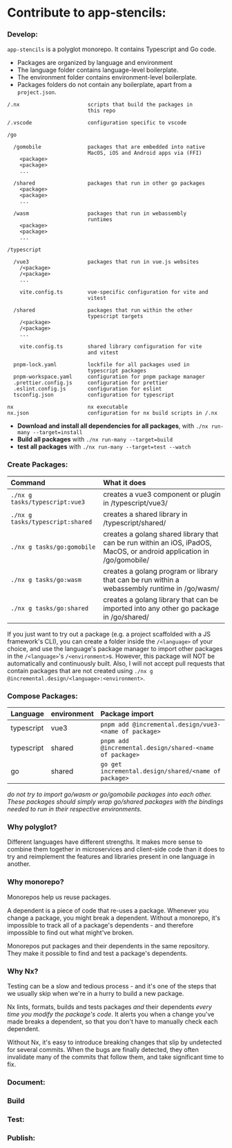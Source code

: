 # Contribute to app-stencils:

<!--
What are the prerequisites for contributing to the code?
    * provide users with containerized development environments, virtual machines, or, if developing for an embedded system, a pre-built OS image. Don't make them set up an environment from scratch.
    * the point of containerized dev env is to prevent the environment from leaking out - it should be totally optional (to a point)
-->

<!-- todo: a single nixos container with a shared volume to desktop. the idea is that anything that needs xcode will be run on a macos desktop. everything else will be run in a nixos box -->

### Develop:

<!-- todo: containerized (or VM) development environment -->

`app-stencils` is a polyglot monorepo. It contains Typescript and Go code.

- Packages are organized by language and environment
- The language folder contains language-level boilerplate.
- The environment folder contains environment-level boilerplate.
- Packages folders do not contain any boilerplate, apart from a `project.json`.

```
/.nx                      scripts that build the packages in
                          this repo

/.vscode                  configuration specific to vscode

/go

  /gomobile               packages that are embedded into native
                          MacOS, iOS and Android apps via (FFI)
    <package>
    <package>
    ...

  /shared                 packages that run in other go packages
    <package>
    <package>
    ...

  /wasm                   packages that run in webassembly
                          runtimes
    <package>
    <package>
    ...

/typescript

  /vue3                   packages that run in vue.js websites
    /<package>
    /<package>
    ...

    vite.config.ts        vue-specific configuration for vite and
                          vitest

  /shared                 packages that run within the other
                          typescript targets
    /<package>
    /<package>
    ...

    vite.config.ts        shared library configuration for vite
                          and vitest

  pnpm-lock.yaml          lockfile for all packages used in
                          typescript packages
  pnpm-workspace.yaml     configuration for pnpm package manager
  .prettier.config.js     configuration for prettier
  .eslint.config.js       configuration for eslint
  tsconfig.json           configuration for typescript

nx                        nx executable
nx.json                   configuration for nx build scripts in /.nx
```

- **Download and install all dependencies for all packages**, with `./nx run-many --target=install`
- **Build all packages** with `./nx run-many --target=build`
- **test all packages** with `./nx run-many --target=test --watch`

### Create Packages:

| Command                          | What it does                                                                                                                   |
| :------------------------------- | :----------------------------------------------------------------------------------------------------------------------------- |
| `./nx g tasks/typescript:vue3`   | creates a vue3 component or plugin in /typescript/vue3/<package>                                                               |
| `./nx g tasks/typescript:shared` | creates a shared library in /typescript/shared/<package>                                                                       |
| `./nx g tasks/go:gomobile`       | creates a golang shared library that can be run within an iOS, iPadOS, MacOS, or android application in /go/gomobile/<package> |
| `./nx g tasks/go:wasm`           | creates a golang program or library that can be run within a webassembly runtime in /go/wasm/<package>                         |
| `./nx g tasks/go:shared`         | creates a golang library that can be imported into any other go package in /go/shared/<package>                                |

If you just want to try out a package (e.g. a project scaffolded with a JS framework's CLI), you can create a folder inside the `/<language>` of your choice, and use the language's package manager to import other packages in the `/<language>`'s `/<environment>`s. However, this package will NOT be automatically and continuously built. Also, I will not accept pull requests that contain packages that are not created using `./nx g @incremental.design/<language>:<environment>`.

### Compose Packages:

| Language   | environment | Package import                                          |
| :--------- | :---------- | :------------------------------------------------------ |
| typescript | vue3        | `pnpm add @incremental.design/vue3-<name of package>`   |
| typescript | shared      | `pnpm add @incremental.design/shared-<name of package>` |
| go         | shared      | `go get incremental.design/shared/<name of package>`    |

_do not try to import go/wasm or go/gomobile packages into each other. These packages should simply wrap go/shared packages with the bindings needed to run in their respective environments._

### Why polyglot?

Different languages have different strengths. It makes more sense to combine them together in microservices and client-side code than it does to try and reimplement the features and libraries present in one language in another.

### Why monorepo?

Monorepos help us reuse packages.

A dependent is a piece of code that re-uses a package. Whenever you change a package, you might break a dependent. Without a monorepo, it's impossible to track all of a package's dependents - and therefore impossible to find out what might've broken.

Monorepos put packages and their dependents in the same repository. They make it possible to find and test a package's dependents.

### Why Nx?

Testing can be a slow and tedious process - and it's one of the steps that we usually skip when we're in a hurry to build a new package.

Nx lints, formats, builds and tests packages _and_ their dependents _every time you modify the package's code_. It alerts you when a change you've made breaks a dependent, so that you don't have to manually check each dependent.

Without Nx, it's easy to introduce breaking changes that slip by undetected for several commits. When the bugs are finally detected, they often invalidate many of the commits that follow them, and take significant time to fix.

<!-- a note on how nx is used: every tool can be run manually, without nx. Sometimes, this is useful for debugging purposes. Nx just automates the running of each of these tools -->

### Document:

<!-- list documentation (e.g. api documentation, test site generation) by language and target. explain how users should document code
by language and target. make short checklist of what needs to be documented before a PR will be accepted -->

### Build

<!-- explain how each target is built -->

### Test:

<!-- explain how each target is tested. explain how users should write tests that consume one or multiple targets -->

### Publish:

<!-- explain how each target is packaged for publishing. explain how CI publishes packages, and which branches and PRs have to pass before publish occurs. also explain how versioning works -->

<!--
notes about nx build

project.json
  contains 'targets'

  a project is another name for a directory
  a target is an action that can be performed on the project


  todo: need to explain the workspace:* part of pnpm, and adding pnpm deps to other projects

  todo: explain that volar takeover mode requires disabling builtin typescript support https://vuejs.org/guide/typescript/overview.html#volar-takeover-mode

  todo: codegen - for a library to be used as a dependent, it needs to put an index.ts in <package name>/src
  also todo: codegen - need to name libraries as @incremental.design/<environment>-<package name>
 -->
